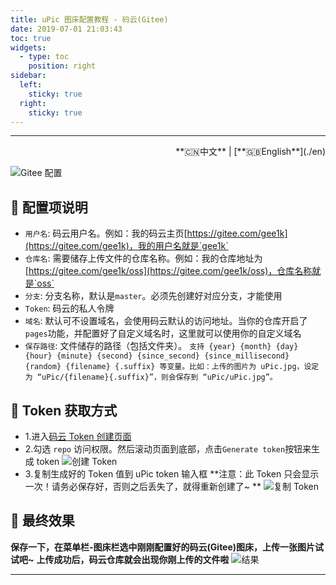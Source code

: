 ```yaml
---
title: uPic 图床配置教程 - 码云(Gitee)
date: 2019-07-01 21:03:43
toc: true
widgets:
  - type: toc
    position: right
sidebar:
  left:
    sticky: true
  right:
    sticky: true
---
```


<hr><!-- i18n --><div align="right">**🇨🇳中文** | [**🇬🇧English**](./en)</div><!-- i18n -->

![Gitee 配置](https://r2.svend.cc/tutorials/gitee-host.png)

## 📝 配置项说明

- `用户名`: 码云用户名。例如：我的码云主页[https://gitee.com/gee1k](https://gitee.com/gee1k)，我的用户名就是`gee1k`
- `仓库名`: 需要储存上传文件的仓库名称。例如：我的仓库地址为 [https://gitee.com/gee1k/oss](https://gitee.com/gee1k/oss)，仓库名称就是`oss`
- `分支`: 分支名称，默认是`master`。必须先创建好对应分支，才能使用
- `Token`: 码云的私人令牌
- `域名`: 默认可不设置域名，会使用码云默认的访问地址。当你的仓库开启了`pages`功能，并配置好了自定义域名时，这里就可以使用你的自定义域名
- `保存路径`: 文件储存的路径（包括文件夹）。 `支持 {year} {month} {day} {hour} {minute} {second} {since_second} {since_millisecond} {random} {filename} {.suffix} 等变量。比如：上传的图片为 uPic.jpg，设定为 “uPic/{filename}{.suffix}”，则会保存到 “uPic/uPic.jpg”。`

## 🔑 Token 获取方式

- 1.进入[码云 Token 创建页面](https://gitee.com/profile/personal_access_tokens/new)
- 2.勾选 `repo` 访问权限。然后滚动页面到底部，点击`Generate token`按钮来生成 token
  ![创建 Token](https://r2.svend.cc/tutorials/gitee-token-1.png)
- 3.复制生成好的 Token 值到 uPic token 输入框
  **注意：此 Token 只会显示一次！请务必保存好，否则之后丢失了，就得重新创建了~ **
  ![复制 Token](https://r2.svend.cc/tutorials/gitee-token-2.png)

## 🌝 最终效果

**保存一下，在菜单栏-图床栏选中刚刚配置好的码云(Gitee)图床，上传一张图片试试吧~**
**上传成功后，码云仓库就会出现你刚上传的文件啦**
![结果](https://r2.svend.cc/tutorials/gitee-result.png)

<hr>
